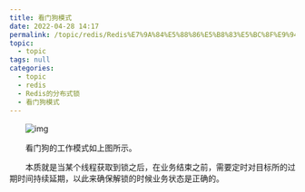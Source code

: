 ```yaml
---
title: 看门狗模式
date: 2022-04-28 14:17
permalink: /topic/redis/Redis%E7%9A%84%E5%88%86%E5%B8%83%E5%BC%8F%E9%94%81/%E7%9C%8B%E9%97%A8%E7%8B%97%E6%A8%A1%E5%BC%8F
topic: 
  - topic
tags: null
categories: 
  - topic
  - redis
  - Redis的分布式锁
  - 看门狗模式
---
```

　　![img](https://www.shiyitopo.tech/uPic/e0ecde8897f3a08baed00866f0c6525dd539ecaa.png@942w_593h_progressive.webp)

　　看门狗的工作模式如上图所示。

　　本质就是当某个线程获取到锁之后，在业务结束之前，需要定时对目标所的过期时间持续延期，以此来确保解锁的时候业务状态是正确的。
